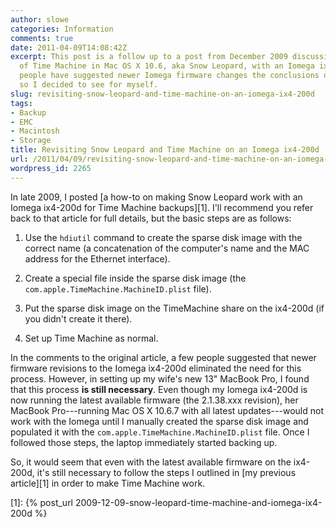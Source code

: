 ```yaml
---
author: slowe
categories: Information
comments: true
date: 2011-04-09T14:08:42Z
excerpt: This post is a follow up to a post from December 2009 discussing the use
  of Time Machine in Mac OS X 10.6, aka Snow Leopard, with an Iomega ix4-200d. Some
  people have suggested newer Iomega firmware changes the conclusions of that article,
  so I decided to see for myself.
slug: revisiting-snow-leopard-and-time-machine-on-an-iomega-ix4-200d
tags:
- Backup
- EMC
- Macintosh
- Storage
title: Revisiting Snow Leopard and Time Machine on an Iomega ix4-200d
url: /2011/04/09/revisiting-snow-leopard-and-time-machine-on-an-iomega-ix4-200d/
wordpress_id: 2265
---
```


In late 2009, I posted [a how-to on making Snow Leopard work with an Iomega ix4-200d for Time Machine backups][1]. I'll recommend you refer back to that article for full details, but the basic steps are as follows:

1. Use the `hdiutil` command to create the sparse disk image with the correct name (a concatenation of the computer's name and the MAC address for the Ethernet interface).

2. Create a special file inside the sparse disk image (the `com.apple.TimeMachine.MachineID.plist` file).

3. Put the sparse disk image on the TimeMachine share on the ix4-200d (if you didn't create it there).

4. Set up Time Machine as normal.

In the comments to the original article, a few people suggested that newer firmware revisions to the Iomega ix4-200d eliminated the need for this process. However, in setting up my wife's new 13" MacBook Pro, I found that this process **is still necessary**. Even though my Iomega ix4-200d is now running the latest available firmware (the 2.1.38.xxx revision), her MacBook Pro---running Mac OS X 10.6.7 with all latest updates---would not work with the Iomega until I manually created the sparse disk image and populated it with the `com.apple.TimeMachine.MachineID.plist` file. Once I followed those steps, the laptop immediately started backing up.

So, it would seem that even with the latest available firmware on the ix4-200d, it's still necessary to follow the steps I outlined in [my previous article][1] in order to make Time Machine work.

[1]: {% post_url 2009-12-09-snow-leopard-time-machine-and-iomega-ix4-200d %}
